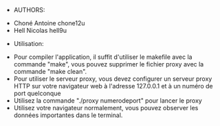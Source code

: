 * AUTHORS:
- Choné Antoine chone12u
- Hell Nicolas hell9u

* Utilisation:
- Pour compiler l'application, il suffit d'utiliser le makefile avec la commande "make", vous pouvez supprimer le fichier proxy avec la commande "make clean".
- Pour utiliser le serveur proxy, vous devez configurer un serveur proxy HTTP sur votre navigateur web à l'adresse 127.0.0.1 et à un numéro de port quelconque
- Utilisez la commande "./proxy numerodeport" pour lancer le proxy
- Utilisez votre navigateur normalement, vous pouvez observer les données importantes dans le terminal.
